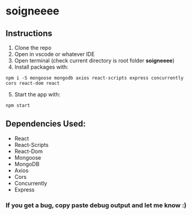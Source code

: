 # soigneeee

## Instructions
1. Clone the repo
2. Open in vscode or whatever IDE
3. Open terminal (check current directory is root folder **soigneeee**)
4. Install packages with:
```
npm i -S mongoose mongodb axios react-scripts express concurrently cors react-dom react
```
5. Start the app with:
```
npm start
```

## Dependencies Used:
- React
- React-Scripts
- React-Dom
- Mongoose
- MongoDB
- Axios
- Cors
- Concurrently
- Express

### If you get a bug, copy paste debug output and let me know :)
